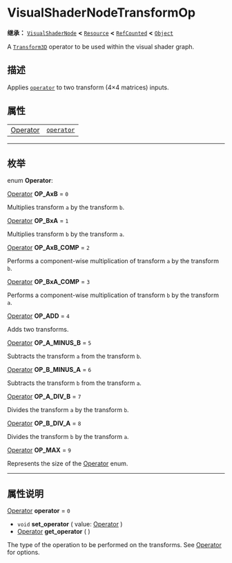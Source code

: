 <!-- ⚠ 请勿编辑本文件 ⚠ -->
<!-- 本文档使用脚本从 WeDot 引擎源码仓库生成。 -->
<!-- 生成脚本：https://github.com/WeDot-Engine/WeDot/tree/4.3/doc/tools/make_md.py； -->
<!-- 原文件：https://github.com/WeDot-Engine/WeDot/tree/4.3/doc/classes/VisualShaderNodeTransformOp.xml。 -->

<div id="_class_visualshadernodetransformop"></div>

# VisualShaderNodeTransformOp

**继承：** [`VisualShaderNode`](class_visualshadernode.md) **<** [`Resource`](class_resource.md) **<** [`RefCounted`](class_refcounted.md) **<** [`Object`](class_object.md)

A [`Transform3D`](class_transform3d.md) operator to be used within the visual shader graph.

## 描述

Applies [`operator`](#class_visualshadernodetransformop_property_operator) to two transform (4×4 matrices) inputs.

## 属性

|||
|:-:|:--|
| [Operator](#enum_visualshadernodetransformop_operator) | [`operator`](#class_visualshadernodetransformop_property_operator) | ``0`` |

<!-- rst-class:: classref-section-separator -->

---

## 枚举

<div id="_class_enum_visualshadernodetransformop_operator"></div>

enum **Operator**: <div id="enum_visualshadernodetransformop_operator"></div>

<div id="_class_visualshadernodetransformop_constant_op_axb"></div>

[Operator](#enum_visualshadernodetransformop_operator) **OP_AxB** = ``0``

Multiplies transform `a` by the transform `b`.

<div id="_class_visualshadernodetransformop_constant_op_bxa"></div>

[Operator](#enum_visualshadernodetransformop_operator) **OP_BxA** = ``1``

Multiplies transform `b` by the transform `a`.

<div id="_class_visualshadernodetransformop_constant_op_axb_comp"></div>

[Operator](#enum_visualshadernodetransformop_operator) **OP_AxB_COMP** = ``2``

Performs a component-wise multiplication of transform `a` by the transform `b`.

<div id="_class_visualshadernodetransformop_constant_op_bxa_comp"></div>

[Operator](#enum_visualshadernodetransformop_operator) **OP_BxA_COMP** = ``3``

Performs a component-wise multiplication of transform `b` by the transform `a`.

<div id="_class_visualshadernodetransformop_constant_op_add"></div>

[Operator](#enum_visualshadernodetransformop_operator) **OP_ADD** = ``4``

Adds two transforms.

<div id="_class_visualshadernodetransformop_constant_op_a_minus_b"></div>

[Operator](#enum_visualshadernodetransformop_operator) **OP_A_MINUS_B** = ``5``

Subtracts the transform `a` from the transform `b`.

<div id="_class_visualshadernodetransformop_constant_op_b_minus_a"></div>

[Operator](#enum_visualshadernodetransformop_operator) **OP_B_MINUS_A** = ``6``

Subtracts the transform `b` from the transform `a`.

<div id="_class_visualshadernodetransformop_constant_op_a_div_b"></div>

[Operator](#enum_visualshadernodetransformop_operator) **OP_A_DIV_B** = ``7``

Divides the transform `a` by the transform `b`.

<div id="_class_visualshadernodetransformop_constant_op_b_div_a"></div>

[Operator](#enum_visualshadernodetransformop_operator) **OP_B_DIV_A** = ``8``

Divides the transform `b` by the transform `a`.

<div id="_class_visualshadernodetransformop_constant_op_max"></div>

[Operator](#enum_visualshadernodetransformop_operator) **OP_MAX** = ``9``

Represents the size of the [Operator](#enum_visualshadernodetransformop_operator) enum.

<!-- rst-class:: classref-section-separator -->

---

## 属性说明

<div id="_class_visualshadernodetransformop_property_operator"></div>

[Operator](#enum_visualshadernodetransformop_operator) **operator** = ``0`` <div id="class_visualshadernodetransformop_property_operator"></div>

- `void` **set_operator** ( value: [Operator](#enum_visualshadernodetransformop_operator) )
- [Operator](#enum_visualshadernodetransformop_operator) **get_operator** ( )

The type of the operation to be performed on the transforms. See [Operator](#enum_visualshadernodetransformop_operator) for options.

[^virtual]: 本方法通常需要用户覆盖才能生效。
[^const]: 本方法无副作用，不会修改该实例的任何成员变量。
[^vararg]: 本方法除了能接受在此处描述的参数外，还能够继续接受任意数量的参数。
[^constructor]: 本方法用于构造某个类型。
[^static]: 调用本方法无需实例，可直接使用类名进行调用。
[^operator]: 本方法描述的是使用本类型作为左操作数的有效运算符。
[^bitfield]: 这个值是由下列位标志构成位掩码的整数。
[^void]: 无返回值。
